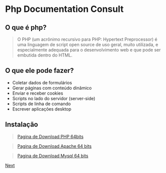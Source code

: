 # Php Documentation Consult

##  O que é php?

>O PHP (um acrônimo recursivo para PHP: Hypertext Preprocessor) é uma linguagem de script open source de uso geral, muito utilizada, e especialmente adequada para o desenvolvimento web e que pode ser embutida dentro do HTML.

## O que ele pode fazer?

+ Coletar dados de formulários
+ Gerar páginas com conteúdo dinâmico
+ Enviar e receber cookies
+ Scripts no lado do servidor (server-side)
+ Scripts de linha de comando
+ Escrever aplicações desktop

## Instalação

>[Pagina de Download PHP 64bits](https://windows.php.net/download/#php-7.3-ts-VC15-x64)

>[Pagina de Download Apache 64 bits](http://httpd.apache.org/download.cgi#apache24)

>[Pagina de Download Mysql 64 bits](https://www.mysql.com/downloads/)

[Next](Php_Doc2.md)

